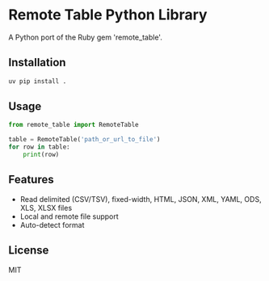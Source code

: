 # Remote Table Python Library

A Python port of the Ruby gem 'remote_table'.

## Installation

```bash
uv pip install .
```

## Usage

```python
from remote_table import RemoteTable

table = RemoteTable('path_or_url_to_file')
for row in table:
    print(row)
```

## Features
- Read delimited (CSV/TSV), fixed-width, HTML, JSON, XML, YAML, ODS, XLS, XLSX files
- Local and remote file support
- Auto-detect format

## License
MIT
